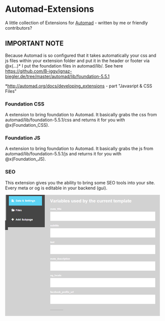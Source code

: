 # Automad-Extensions
A little collection of Extensions for [Automad](http://automad.org/) - written by me or friendly contributors?

## IMPORTANT NOTE

Because Automad is so configured that it takes automatically your css and js files within your extension folder and put it in the header or footer via @x(...)* I put the foundation files in automad/lib/. See here https://github.com/B-iggy/ignaz-biegler.de/tree/master/automad/lib/foundation-5.5.1

*http://automad.org/docs/developing_extensions - part "Javasript & CSS Files"

### Foundation CSS

A extension to bring foundation to Automad. It basically grabs the css from automad/lib/foundation-5.5.1/css and returns it for you with @x(Foundation_CSS).

### Foundation JS

A extension to bring foundation to Automad. It basically grabs the js from automad/lib/foundation-5.5.1/js and returns it for you with @x(Foundation_JS).

### SEO

This extension gives you the ability to bring some SEO tools into your site. Every meta or og is editable in your backend (gui).

![SEO-options-Screenshot](https://raw.githubusercontent.com/B-iggy/Automad-Extensions/master/Automad-SEO.PNG)